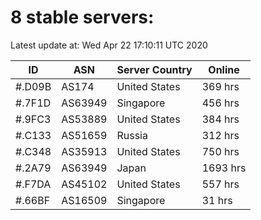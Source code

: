 # 8 stable servers:

Latest update at: Wed Apr 22 17:10:11 UTC 2020

| ID | ASN | Server Country | Online |
| -- | --- | -------------- | ------ |
| #.D09B | AS174 | United States | 369 hrs |
| #.7F1D | AS63949 | Singapore | 456 hrs |
| #.9FC3 | AS53889 | United States | 384 hrs |
| #.C133 | AS51659 | Russia | 312 hrs |
| #.C348 | AS35913 | United States | 750 hrs |
| #.2A79 | AS63949 | Japan | 1693 hrs |
| #.F7DA | AS45102 | United States | 557 hrs |
| #.66BF | AS16509 | Singapore | 31 hrs |

